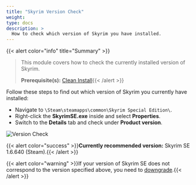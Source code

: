 ```yaml
---
title: "Skyrim Version Check"
weight:
type: docs
description: >
  How to check which version of Skyrim you have installed.
---
```


{{< alert color="info" title="Summary" >}}
> This module covers how to check the currently installed version of Skyrim.<p>
> **Prerequisite(s):** [Clean Install](/skyforge/modding-resources/clean-install){{< /alert >}}

Follow these steps to find out which version of Skyrim you currently have installed:

- Navigate to `\Steam\steamapps\common\Skyrim Special Edition\`.
- Right-click the **SkyrimSE.exe** inside and select **Properties**.
- Switch to the **Details** tab and check under **Product version**.

![Version Check](/Pictures/skyforge/modding-resources/sse-1-6-640.png)

{{< alert color="success" >}}**Currently recommended version:** Skyrim SE 1.6.640 (Steam).{{< /alert >}}

{{< alert color="warning" >}}If your version of Skyrim SE does not correspond to the version specified above, you need to [downgrade](/skyforge/modding-resources/downgrade-skyrim/).{{< /alert >}}

